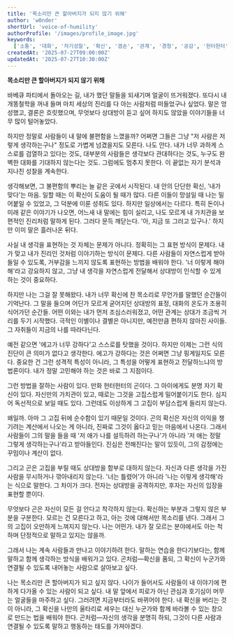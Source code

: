 ```yaml
---
title: '목소리만 큰 할아버지가 되지 않기 위해'
author: 'w0nder'
shortUrl: 'voice-of-humility'
authorProfile: '/images/profile_image.jpg'
keywords:
  ['소통', '대화', '자기성찰', '확신', '겸손', '관계', '경청', '공감', '헌터헌터', '곤', '자기인식', '성장', '태도']
createdAt: '2025-07-27T09:00:00Z'
updatedAt: '2025-07-27T10:30:00Z'
---
```


**목소리만 큰 할아버지가 되지 않기 위해**

바베큐 파티에서 돌아오는 길, 내가 했던 말들을 되새기며 얼굴이 뜨거워졌다. 또다시 내 개똥철학을 꺼내 들며 마치 세상의 진리를 다 아는 사람처럼 떠들었구나 싶었다. 말은 엉성했고, 결론은 흐릿했으며, 무엇보다 상대방이 듣고 싶어 하지도 않았을 이야기들을 너무 많이 털어놓았다.

하지만 정말로 사람들이 내 말에 불편함을 느꼈을까? 어쩌면 그들은 그냥 "저 사람은 저렇게 생각하는구나" 정도로 가볍게 넘겼을지도 모른다. 나도 안다. 내가 너무 과하게 스스로를 검열하고 있다는 것도, 대부분의 사람들은 생각보다 관대하다는 것도, 누구도 완벽한 대화를 기대하지 않는다는 것도. 그럼에도 멈추지 못한다. 이 끝없는 자기 분석과 지나친 성찰을 계속한다.

생각해보면, 그 불편함의 뿌리는 늘 같은 곳에서 시작된다. 내 안의 단단한 확신, '내가 맞다'는 마음. 일할 때는 이 확신이 도움이 될 때가 많다. 다른 이들이 망설일 때 나는 밀어붙일 수 있었고, 그 덕분에 이룬 성취도 있다. 하지만 일상에서는 다르다. 특히 돈이나 미래 같은 이야기가 나오면, 어느새 내 말에는 힘이 실리고, 나도 모르게 내 가치관을 보편적인 진리처럼 말하게 된다. 그러다 문득 깨닫는다. '아, 지금 또 그러고 있구나.' 하지만 이미 말은 흘러나온 뒤다.

사실 내 생각을 표현하는 것 자체는 문제가 아니다. 정확히는 그 표현 방식이 문제다. 내가 맞고 내가 진리인 것처럼 이야기하는 방식이 문제다. 다른 사람들이 자연스럽게 받아들일 수 있도록, 거부감을 느끼지 않도록 표현하는 방법을 배워야 한다. '너 이렇게 해야 해'라고 강요하지 않고, 그냥 내 생각을 자연스럽게 전달해서 상대방이 인식할 수 있게 하는 것이 중요하다.

하지만 나는 그걸 잘 못해왔다. 내가 너무 확신에 찬 목소리로 무언가를 말했던 순간들이 기억난다. 그 말을 들으며 어딘가 모르게 굳어지던 상대방의 표정, 대화의 온도가 조용히 식어가던 순간들. 어떤 이와는 내가 먼저 조심스러워졌고, 어떤 관계는 상대가 조금씩 거리를 두기 시작했다. 극적인 이별이나 결별은 아니지만, 예전만큼 편하지 않아진 사이들. 그 자취들이 지금의 나를 따라다닌다.

예전 같으면 '에고가 너무 강하다'고 스스로를 탓했을 것이다. 하지만 이제는 그런 식의 진단이 큰 의미가 없다고 생각한다. 에고가 강하다는 것은 어쩌면 그냥 핑계일지도 모른다. 중요한 건 그런 성격적 특성이 아니라, 그 특성을 어떻게 표현하고 전달하느냐의 방법론이다. 내가 정말 고민해야 하는 것은 바로 그 지점이다.

그런 방법을 잘하는 사람이 있다. 만화 헌터헌터의 곤이다. 그 아이에게도 분명 자기 확신이 있다. 자신만의 가치관이 있고, 때로는 그것을 고집스럽게 밀어붙이기도 한다. 심지어 독선적으로 보일 때도 있다. 그런데도 이상하게 그 고집이 부담스럽게 들리지 않는다.

왜일까. 아마 그 고집 뒤에 순수함이 있기 때문일 것이다. 곤의 확신은 자신의 이익을 챙기려는 계산에서 나오는 게 아니라, 진짜로 그것이 옳다고 믿는 마음에서 나온다. 그래서 사람들이 그의 말을 들을 때 '저 애가 나를 설득하려 하는구나'가 아니라 '저 애는 정말 그렇게 생각하는구나'라고 받아들인다. 진심은 전해진다는 말이 있듯이, 그의 감정에는 꾸밈이나 계산이 없다.

그리고 곤은 고집을 부릴 때도 상대방을 함부로 대하지 않는다. 자신과 다른 생각을 가진 사람을 무시하거나 깎아내리지 않는다. '너는 틀렸어'가 아니라 '나는 이렇게 생각해'라는 식으로 말한다. 그 차이가 크다. 전자는 상대방을 공격하지만, 후자는 자신의 입장을 표현할 뿐이다.

무엇보다 곤은 자신이 모든 걸 안다고 착각하지 않는다. 확신하는 부분과 그렇지 않은 부분을 구분한다. 모르는 건 모른다고 하고, 아는 것에 대해서만 목소리를 낸다. 그래서 그의 고집이 오만하게 느껴지지 않는다. 나는 어떤가. 내가 잘 모르는 분야에서도 아는 척하며 단정적으로 말하고 있지는 않을까.

그래서 나는 계속 사람들과 만나고 이야기하려 한다. 말하는 연습을 한다기보다는, 함께 말하고 함께 생각하는 방식을 배워가고 있다. 곤처럼—확신을 품되, 그 확신이 누군가와 연결될 수 있도록 내어놓는 사람으로 살아보고 싶다.

나는 목소리만 큰 할아버지가 되고 싶지 않다. 나이가 들어서도 사람들이 내 이야기에 편하게 다가올 수 있는 사람이 되고 싶다. 내 말 앞에서 피로가 아닌 관심과 호기심이 머무는 얼굴들을 마주하고 싶다. 그러려면 지금부터라도 바뀌어야 한다. 내 확신을 버리는 것이 아니라, 그 확신을 나만의 울타리로 세우는 대신 누군가와 함께 바라볼 수 있는 창으로 만드는 법을 배워야 한다. 곤처럼—자신의 생각을 분명히 하되, 그것이 다른 사람과 연결될 수 있도록 말하고 행동하는 태도를 가져야겠다.
